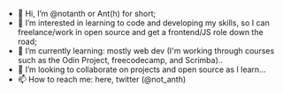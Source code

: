 - 👋 Hi, I’m @notanth or Ant(h) for short;
- 👀 I’m interested in learning to code and developing my skills, so I can freelance/work in open source and get a frontend/JS role down the road; 
- 🌱 I’m currently learning: mostly web dev (I'm working through courses such as the Odin Project, freecodecamp, and Scrimba)..
- 💞️ I’m looking to collaborate on projects and open source as I learn...
- 📫 How to reach me: here, twitter (@not_anth)

<!---
notanth/notanth is a ✨ special ✨ repository because its `README.md` (this file) appears on your GitHub profile.
You can click the Preview link to take a look at your changes.
--->

